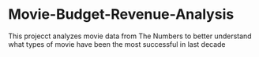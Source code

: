 # Movie-Budget-Revenue-Analysis
This projecct analyzes movie data from The Numbers to better understand what types of movie have been the most successful in last decade 
